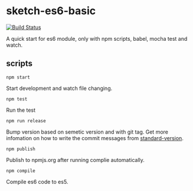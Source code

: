 # sketch-es6-basic

[![Build Status](https://travis-ci.org/zzswang/sketch-es6-basic.svg?branch=master)](https://travis-ci.org/zzswang/sketch-es6-basic)

A quick start for es6 module, only with npm scripts, babel, mocha test and watch.


## scripts

```
npm start
```

Start development and watch file changing.


```
npm test
```

Run the test


```
npm run release
```

Bump version based on semetic version and with git tag. Get more infomation on how to write the commit messages from [standard-version](https://github.com/conventional-changelog/standard-version).


```
npm publish
```

Publish to npmjs.org after running complie automatically.

```
npm compile
```

Compile es6 code to es5.
